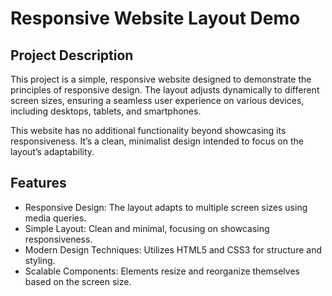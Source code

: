 # Responsive Website Layout Demo

## Project Description

This project is a simple, responsive website designed to demonstrate the principles of responsive design. The layout adjusts dynamically to different screen sizes, ensuring a seamless user experience on various devices, including desktops, tablets, and smartphones.

This website has no additional functionality beyond showcasing its responsiveness. It’s a clean, minimalist design intended to focus on the layout’s adaptability.

## Features
- Responsive Design: The layout adapts to multiple screen sizes using media queries.
- Simple Layout: Clean and minimal, focusing on showcasing responsiveness.
- Modern Design Techniques: Utilizes HTML5 and CSS3 for structure and styling.
- Scalable Components: Elements resize and reorganize themselves based on the screen size.
